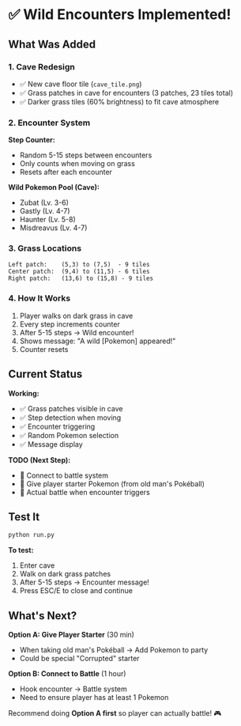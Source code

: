 # ✅ Wild Encounters Implemented!

## What Was Added

### 1. **Cave Redesign**
- ✅ New cave floor tile (`cave_tile.png`)
- ✅ Grass patches in cave for encounters (3 patches, 23 tiles total)
- ✅ Darker grass tiles (60% brightness) to fit cave atmosphere

### 2. **Encounter System**
**Step Counter:**
- Random 5-15 steps between encounters
- Only counts when moving on grass
- Resets after each encounter

**Wild Pokemon Pool (Cave):**
- Zubat (Lv. 3-6)
- Gastly (Lv. 4-7) 
- Haunter (Lv. 5-8)
- Misdreavus (Lv. 4-7)

### 3. **Grass Locations**
```
Left patch:    (5,3) to (7,5)  - 9 tiles
Center patch:  (9,4) to (11,5) - 6 tiles
Right patch:   (13,6) to (15,8) - 9 tiles
```

### 4. **How It Works**
1. Player walks on dark grass in cave
2. Every step increments counter
3. After 5-15 steps → Wild encounter!
4. Shows message: "A wild [Pokemon] appeared!"
5. Counter resets

## Current Status

**Working:**
- ✅ Grass patches visible in cave
- ✅ Step detection when moving
- ✅ Encounter triggering
- ✅ Random Pokemon selection
- ✅ Message display

**TODO (Next Step):**
- 🔲 Connect to battle system
- 🔲 Give player starter Pokemon (from old man's Pokéball)
- 🔲 Actual battle when encounter triggers

## Test It

```bash
python run.py
```

**To test:**
1. Enter cave
2. Walk on dark grass patches
3. After 5-15 steps → Encounter message!
4. Press ESC/E to close and continue

## What's Next?

**Option A: Give Player Starter** (30 min)
- When taking old man's Pokéball → Add Pokemon to party
- Could be special "Corrupted" starter

**Option B: Connect to Battle** (1 hour)
- Hook encounter → Battle system
- Need to ensure player has at least 1 Pokemon

Recommend doing **Option A first** so player can actually battle! 🎮
